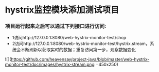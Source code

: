 # hystrix监控模块添加测试项目

### 项目运行起来之后可以通过下列接口进行访问:


- 1访问http://127.0.0.1:8080/web-hystrix-monitor-test/shop
- 2访问http://127.0.0.1:8080/web-hystrix-monitor-test/hystrix.stream，系统会不断刷新以获取实时的数据；重复访问第一步，观察数据变化

![](https://github.com/heavensay/project-java/blob/master/web-hystrix-monitor-test/doc/images/hystrix-stream.png =450x250)